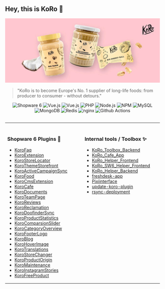 ## Hey, this is KoRo 👋

![An illustration of various products Koro Drogerie is selling on their website](https://raw.githubusercontent.com/KoRoHandelsGmbH/.github/main/profile/assets/header-image.jpg)

> "KoRo is to become Europe's No. 1 supplier of long-life foods: from producer to consumer - without detours."

<div align="center">
<img alt="Shopware 6" src="https://img.shields.io/badge/-Shopware_6-189eff?style=flat-square&logo=Shopware&logoColor=white" />
<img alt="Vue.js" src="https://img.shields.io/badge/-JavaScript-323330?style=flat-square&logo=javascript&logoColor=white" />
<img alt="Vue.js" src="https://img.shields.io/badge/-Vue.js-41B883?style=flat-square&logo=Vue.js&logoColor=white" />
<img alt="PHP" src="https://img.shields.io/badge/-PHP-777BB4?style=flat-square&logo=php&logoColor=white" />
<img alt="Node.js" src="https://img.shields.io/badge/-Node.js-43853d?style=flat-square&logo=Node.js&logoColor=white" />
<img alt="NPM" src="https://img.shields.io/badge/-NPM-E0234E?style=flat-square&logo=npm&logoColor=white" />
<img alt="MySQL" src="https://img.shields.io/badge/MySQL-000?style=flat-square&logo=mysql&logoColor=white" />
<img alt="MongoDB" src="https://img.shields.io/badge/MongoDB-4ea94b?style=flat-square&logo=mongodb&logoColor=white" />
<img alt="Redis" src="https://img.shields.io/badge/Redis-DD0031?style=flat-square&logo=redis&logoColor=white" />
<img alt="nginx" src="https://img.shields.io/badge/nginx-009639?style=flat-square&logo=nginx&logoColor=white" />
<img alt="Github Actions" src="https://img.shields.io/badge/Github_Actions-%232671E5.svg?style=flat-square&logo=githubactions&logoColor=white" />
</div>

<br>
<table width="100%">
    <tbody>
        <tr>
            <td valign="top" width="50%">
                <img width="441" height="1">
                <h3>Shopware 6 Plugins 🚀</h3>
                <p>
                    <ul>
                        <li>
                            <a href="https://github.com/KoRoHandelsGmbH/KoroFaq">KoroFaq</a>
                        </li>
                        <li>
                            <a href="https://github.com/KoRoHandelsGmbH/KoroExtension">KoroExtension</a>
                        </li>
                        <li>
                            <a href="https://github.com/KoRoHandelsGmbH/KoroStoreLocator">KoroStoreLocator</a>
                        </li>
                        <li>
                            <a href="https://github.com/KoRoHandelsGmbH/KoroThemeStorefront">KoroThemeStorefront</a>
                        </li>
                        <li>
                            <a href="https://github.com/KoRoHandelsGmbH/KoroActiveCampaignSync">KoroActiveCampaignSync</a>
                        </li>
                        <li>
                            <a href="https://github.com/KoRoHandelsGmbH/KoroFood">KoroFood</a>
                        </li>
                        <li>
                            <a href="https://github.com/KoRoHandelsGmbH/KoroCmsExtension">KoroCmsExtension</a>
                        </li>
                        <li>
                            <a href="https://github.com/KoRoHandelsGmbH/KoroCafe">KoroCafe</a>
                        </li>
                        <li>
                            <a href="https://github.com/KoRoHandelsGmbH/KoroDocuments">KoroDocuments</a>
                        </li>
                        <li>
                            <a href="https://github.com/KoRoHandelsGmbH/KoroTeamPage">KoroTeamPage</a>
                        </li>
                        <li>
                            <a href="https://github.com/KoRoHandelsGmbH/KoroReviews">KoroReviews</a>
                        </li>
                        <li>
                            <a href="https://github.com/KoRoHandelsGmbH/KoroReclamation">KoroReclamation</a>
                        </li>
                        <li>
                            <a href="https://github.com/KoRoHandelsGmbH/KoroDoofinderSync">KoroDoofinderSync</a>
                        </li>
                        <li>
                            <a href="https://github.com/KoRoHandelsGmbH/KoroProductStatistics">KoroProductStatistics</a>
                        </li>
                        <li>
                            <a href="https://github.com/KoRoHandelsGmbH/KoroComparsionSlider">KoroComparsionSlider</a>
                        </li>
                        <li>
                            <a href="https://github.com/KoRoHandelsGmbH/KoroCategoryOverview">KoroCategoryOverview</a>
                        </li>
                        <li>
                            <a href="https://github.com/KoRoHandelsGmbH/KoroFooterLogo">KoroFooterLogo</a>
                        </li>
                        <li>
                            <a href="https://github.com/KoRoHandelsGmbH/KoroBlog">KoroBlog</a>
                        </li>
                        <li>
                            <a href="https://github.com/KoRoHandelsGmbH/KoroHoverImage">KoroHoverImage</a>
                        </li>
                        <li>
                            <a href="https://github.com/KoRoHandelsGmbH/KoroTranslations">KoroTranslations</a>
                        </li>
                        <li>
                            <a href="https://github.com/KoRoHandelsGmbH/KoroStoreChanger">KoroStoreChanger</a>
                        </li>
                        <li>
                            <a href="https://github.com/KoRoHandelsGmbH/KoroProductOrigin">KoroProductOrigin</a>
                        </li>
                        <li>
                            <a href="https://github.com/KoRoHandelsGmbH/KoroMaintenance">KoroMaintenance</a>
                        </li>
                        <li>
                            <a href="https://github.com/KoRoHandelsGmbH/KoroInstagramStories">KoroInstagramStories</a>
                        </li>
                        <li>
                            <a href="https://github.com/KoRoHandelsGmbH/KoroFreeProduct">KoroFreeProduct</a>
                        </li>
                    </ul>
                </p>
            </td>
            <td valign="top" width="50%">
                <img width="441" height="1">
                <h3>Internal tools / Toolbox ✨</h3>
                <p>
                    <ul>
                        <li>
                            <a href="https://github.com/KoRoHandelsGmbH/KoRo_Toolbox_Backend">KoRo_Toolbox_Backend</a>
                        </li>
                        <li>
                            <a href="https://github.com/KoRoHandelsGmbH/KoRo_Cafe_App">KoRo_Cafe_App</a>
                        </li>
                        <li>
                            <a href="https://github.com/KoRoHandelsGmbH/KoRo_Helper_Frontend">KoRo_Helper_Frontend</a>
                        </li>
                        <li>
                            <a href="https://github.com/KoRoHandelsGmbH/KoRo_SW6_Helper_Frontend">KoRo_SW6_Helper_Frontend</a>
                        </li>
                        <li>
                            <a href="https://github.com/KoRoHandelsGmbH/KoRo_Helper_Backend">KoRo_Helper_Backend</a>
                        </li>
                        <li>
                            <a href="https://github.com/KoRoHandelsGmbH/freshdesk-app">freshdesk-app</a>
                        </li>
                        <li>
                            <a href="https://github.com/KoRoHandelsGmbH/Pixiinterface">Pixiinterface</a>
                        </li>
                        <li>
                            <a href="https://github.com/KoRoHandelsGmbH/update-koro-plugin">update-koro-plugin</a>
                        </li>
                        <li>
                            <a href="https://github.com/KoRoHandelsGmbH/rsync-deployment">rsync-deployment</a>
                        </li>
                    </ul>
                </p>
            </td>
        </tr>
    </tbody>
</table>
